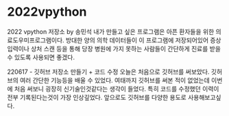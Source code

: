 # 2022vpython
2022 vpython 저장소 by 송민석
내가 만들고 싶은 프로그램은 아픈 환자들을 위한 의료도우미프로그램이다. 방대한 양의 의학 데이터들이 이 프로그램에 저장되어있어 증상 입력이나 상처 스캔 등을 통해 당장 병원에 가지 못하는 사람들이 간단하게 진료를 받을 수 있도록 사용되면 좋겠다.  



220617 - 깃허브 저장소 만들기 + 코드 수정
오늘은 처음으로 깃허브를 써보았다. 깃허브의 여러 간단한 기능등을 배울 수 있었다. 여태까지 깃허브를 써본 적이 없었는데 이번에 처음 써보니 굉장히 신기술인것같다는 생각이 들었다. 특히 코드를 수정했던 이력이 전부 기록된다는것이 가장 인상깊었다. 앞으로도 깃허브를 다양한 용도로 사용해보고싶다.  
